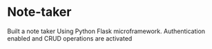 # Note-taker
Built a note taker Using Python Flask microframework. Authentication enabled and CRUD operations are activated
